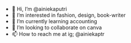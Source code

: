 - 👋 Hi, I’m @ainiekaputri
- 👀 I’m interested in fashion, design, book-writer
- 🌱 I’m currently learning accounting
- 💞️ I’m looking to collaborate on canva
- 📫 How to reach me at ig; @ainiekaptr

<!---
ainiekaputri/ainiekaputri is a ✨ special ✨ repository because its `README.md` (this file) appears on your GitHub profile.
You can click the Preview link to take a look at your changes.
--->

